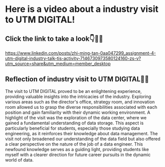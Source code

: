 # Here is a video about a industry visit to UTM DIGITAL!

## Click the link to take a look👇🐻‍❄️

https://www.linkedin.com/posts/zhi-ming-tan-0aa047299_assignment-4-utm-digital-industry-talk-tis-activity-7146730973580124160-zs-v?utm_source=share&utm_medium=member_desktop





## Reflection of industry visit to UTM DIGITAL👨‍💻

The visit to UTM DIGITAL proved to be an enlightening experience, providing valuable insights into the intricacies of the industry. Exploring various areas such as the director's office, strategy room, and innovation room allowed us to grasp the diverse responsibilities associated with each position and gain familiarity with their dynamic working environment. A highlight of the visit was the exploration of the data center, where we gained a fundamental understanding of data storage. This aspect is particularly beneficial for students, especially those studying data engineering, as it reinforces their knowledge about data management. The visit not only broadened our understanding of the data field but also offered a clear perspective on the nature of the job of a data engineer. This newfound knowledge serves as a guiding light, providing students like myself with a clearer direction for future career pursuits in the dynamic world of data.





